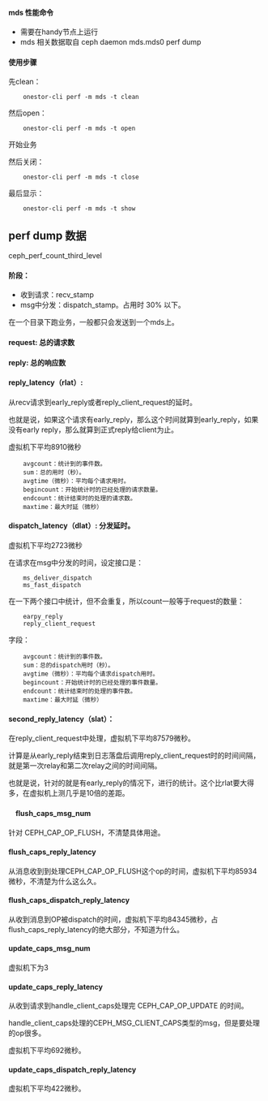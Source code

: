 
#### mds 性能命令

* 需要在handy节点上运行
* mds 相关数据取自 ceph daemon mds.mds0 perf dump

#### 使用步骤

先clean：

        onestor-cli perf -m mds -t clean
 
然后open：

        onestor-cli perf -m mds -t open
        
开始业务

然后关闭：
        
        onestor-cli perf -m mds -t close
        
最后显示：

        onestor-cli perf -m mds -t show


## perf dump 数据

ceph_perf_count_third_level

####  阶段：

* 收到请求：recv_stamp
* msg中分发：dispatch_stamp。占用时 30% 以下。

在一个目录下跑业务，一般都只会发送到一个mds上。

####  request: 总的请求数
####  reply: 总的响应数
####  reply_latency（rlat）: 

从recv请求到early_reply或者reply_client_request的延时。

也就是说，如果这个请求有early_reply，那么这个时间就算到early_reply，如果没有early reply，那么就算到正式reply给client为止。

虚拟机下平均8910微秒

        avgcount：统计到的事件数。
        sum：总的用时（秒）。
        avgtime（微秒）：平均每个请求用时。
        begincount：开始统计时的已经处理的请求数量。
        endcount：统计结束时的处理的请求数。
        maxtime：最大时延（微秒）
        
####  dispatch_latency（dlat）: 分发延时。
  
  虚拟机下平均2723微秒
  
  在请求在msg中分发的时间，设定接口是：
  
        ms_deliver_dispatch
        ms_fast_dispatch
  
  在一下两个接口中统计，但不会重复，所以count一般等于request的数量：
  
        earpy_reply
        reply_client_request
  
 字段：
 
        avgcount：统计到的事件数。
        sum：总的dispatch用时（秒）。
        avgtime（微秒）：平均每个请求dispatch用时。
        begincount：开始统计时的已经处理的事件数量。
        endcount：统计结束时的处理的事件数。
        maxtime：最大时延（微秒）
  

#### second_reply_latency（slat）：

在reply_client_request中处理，虚拟机下平均87579微秒。

计算是从early_reply结束到日志落盘后调用reply_client_request时的时间间隔，就是第一次relay和第二次relay之间的时间间隔。

也就是说，针对的就是有early_reply的情况下，进行的统计。这个比rlat要大得多，在虚拟机上测几乎是10倍的差距。

#### 　flush_caps_msg_num 

针对 CEPH_CAP_OP_FLUSH，不清楚具体用途。

####  flush_caps_reply_latency

从消息收到到处理CEPH_CAP_OP_FLUSH这个op的时间，虚拟机下平均85934微秒，不清楚为什么这么久。

#### flush_caps_dispatch_reply_latency

从收到消息到OP被dispatch的时间，虚拟机下平均84345微秒，占flush_caps_reply_latency的绝大部分，不知道为什么。

#### update_caps_msg_num

虚拟机下为3

#### update_caps_reply_latency

从收到请求到handle_client_caps处理完 CEPH_CAP_OP_UPDATE 的时间。

handle_client_caps处理的CEPH_MSG_CLIENT_CAPS类型的msg，但是要处理的op很多。

虚拟机下平均692微秒。

#### update_caps_dispatch_reply_latency

虚拟机下平均422微秒。

